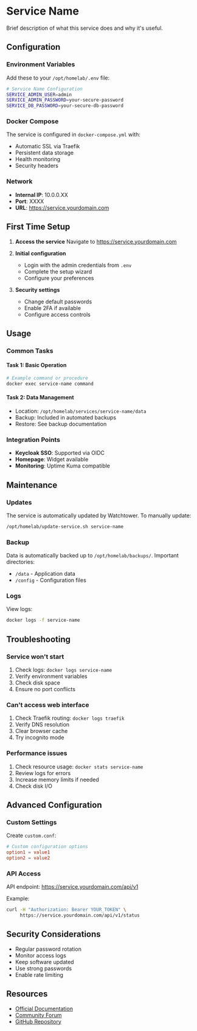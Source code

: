 # Service Name

Brief description of what this service does and why it's useful.

## Configuration

### Environment Variables

Add these to your `/opt/homelab/.env` file:

```bash
# Service Name Configuration
SERVICE_ADMIN_USER=admin
SERVICE_ADMIN_PASSWORD=your-secure-password
SERVICE_DB_PASSWORD=your-secure-db-password
```

### Docker Compose

The service is configured in `docker-compose.yml` with:
- Automatic SSL via Traefik
- Persistent data storage
- Health monitoring
- Security headers

### Network

- **Internal IP**: 10.0.0.XX
- **Port**: XXXX
- **URL**: https://service.yourdomain.com

## First Time Setup

1. **Access the service**
   Navigate to https://service.yourdomain.com

2. **Initial configuration**
   - Login with the admin credentials from `.env`
   - Complete the setup wizard
   - Configure your preferences

3. **Security settings**
   - Change default passwords
   - Enable 2FA if available
   - Configure access controls

## Usage

### Common Tasks

#### Task 1: Basic Operation
```bash
# Example command or procedure
docker exec service-name command
```

#### Task 2: Data Management
- Location: `/opt/homelab/services/service-name/data`
- Backup: Included in automated backups
- Restore: See backup documentation

### Integration Points

- **Keycloak SSO**: Supported via OIDC
- **Homepage**: Widget available
- **Monitoring**: Uptime Kuma compatible

## Maintenance

### Updates

The service is automatically updated by Watchtower. To manually update:

```bash
/opt/homelab/update-service.sh service-name
```

### Backup

Data is automatically backed up to `/opt/homelab/backups/`. Important directories:
- `/data` - Application data
- `/config` - Configuration files

### Logs

View logs:
```bash
docker logs -f service-name
```

## Troubleshooting

### Service won't start
1. Check logs: `docker logs service-name`
2. Verify environment variables
3. Check disk space
4. Ensure no port conflicts

### Can't access web interface
1. Check Traefik routing: `docker logs traefik`
2. Verify DNS resolution
3. Clear browser cache
4. Try incognito mode

### Performance issues
1. Check resource usage: `docker stats service-name`
2. Review logs for errors
3. Increase memory limits if needed
4. Check disk I/O

## Advanced Configuration

### Custom Settings

Create `custom.conf`:
```conf
# Custom configuration options
option1 = value1
option2 = value2
```

### API Access

API endpoint: https://service.yourdomain.com/api/v1

Example:
```bash
curl -H "Authorization: Bearer YOUR_TOKEN" \
     https://service.yourdomain.com/api/v1/status
```

## Security Considerations

- Regular password rotation
- Monitor access logs
- Keep software updated
- Use strong passwords
- Enable rate limiting

## Resources

- [Official Documentation](https://example.com/docs)
- [Community Forum](https://example.com/forum)
- [GitHub Repository](https://github.com/example/service)